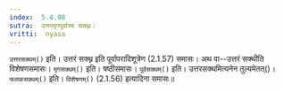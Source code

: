```yaml
---
index:  5.4.98
sutra:  उत्तरमृगपूर्वाच्च सक्थ्नः।
vritti:  nyasa
---
```


`उत्तरसक्थम्()` इति। उत्तरं सक्थ्न इति पूर्वापरादिशूत्रेण (2.1.57) समासः। अथ वा--उत्तरं सक्थीति विशेषणसमासः। `मृगसक्थम्()` इति। षष्ठीसमासः। `पूर्वसक्थम्()` इति। उत्तरसक्थमित्यनेन तुल्यमेतत्()। `फलकसक्थम्()` इति। `विशेषणम्()` (2.1.56) इत्यादिना समासः॥
